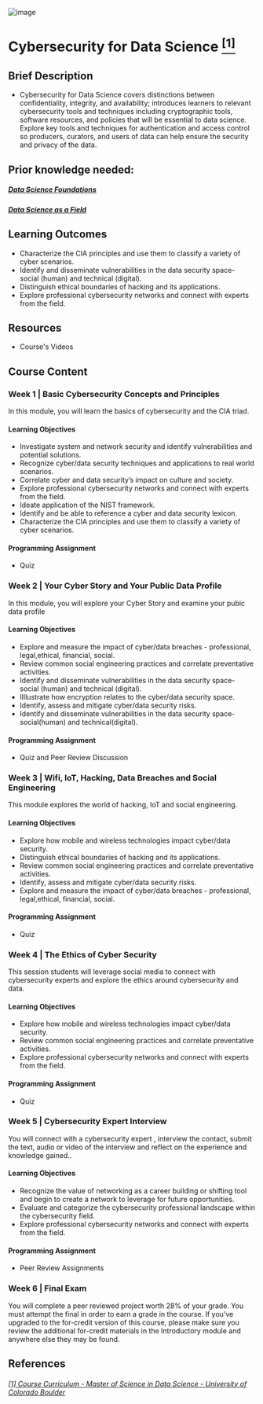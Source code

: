 ![image](https://github.com/laithrasheed/DTSA5304_Fundamentals_of_Data_Visualization/assets/124019127/031aa6ba-746d-459b-8eb0-3fdde64eac4b)

# Cybersecurity for Data Science [<sup>[1]</sup>](#reference-1)				

## Brief Description

- Cybersecurity for Data Science covers distinctions between confidentiality, integrity, and availability; introduces learners to relevant cybersecurity tools and techniques including cryptographic tools, software resources, and policies that will be essential to data science. Explore key tools and techniques for authentication and access control so producers, curators, and users of data can help ensure the security and privacy of the data.


## Prior knowledge needed: 

##### [Data Science Foundations](https://github.com/laithrasheed/MSDS_Program_Private/tree/main/Data%20Science%20Foundations)
##### [Data Science as a Field](https://github.com/laithrasheed/MSDS_Program_Private/tree/main/Vital%20Skills%20for%20Data%20Science/Data%20Science%20as%20a%20Field) 

## Learning Outcomes

- Characterize the CIA principles and use them to classify a variety of cyber scenarios.
- Identify and disseminate vulnerabilities in the data security space- social (human) and technical (digital).
- Distinguish ethical boundaries of hacking and its applications.
- Explore professional cybersecurity networks and connect with experts from the field.

## Resources

- Course's Videos

## Course Content

### Week 1 | Basic Cybersecurity Concepts and Principles

In this module, you will learn the basics of cybersecurity and the CIA triad.

#### Learning Objectives

- Investigate system and network security and identify vulnerabilities and potential solutions.
- Recognize cyber/data security techniques and applications to real world scenarios.
- Correlate cyber and data security’s impact on culture and society.
- Explore professional cybersecurity networks and connect with experts from the field.
- Ideate application of the NIST framework.
- Identify and be able to reference a cyber and data security lexicon.
- Characterize the CIA principles and use them to classify a variety of cyber scenarios.

#### Programming Assignment

- Quiz

### Week 2 |  Your Cyber Story and Your Public Data Profile

In this module, you will explore your Cyber Story and examine your pubic data profile

#### Learning Objectives

- Explore and measure the impact of cyber/data breaches - professional, legal,ethical, financial, social.
- Review common social engineering practices and correlate preventative activities.
- Identify and disseminate vulnerabilities in the data security space- social (human) and technical (digital).
- IIllustrate how encryption relates to the cyber/data security space.
- Identify, assess and mitigate cyber/data security risks.
- Identify and disseminate vulnerabilities in the data security space- social(human) and technical(digital).

#### Programming Assignment

- Quiz and Peer Review Discussion

### Week 3 |   Wifi, IoT, Hacking, Data Breaches and Social Engineering

This module explores the world of hacking, IoT and social engineering.

#### Learning Objectives

- Explore how mobile and wireless technologies impact cyber/data security.
- Distinguish ethical boundaries of hacking and its applications.
- Review common social engineering practices and correlate preventative activities.
- Identify, assess and mitigate cyber/data security risks.
- Explore and measure the impact of cyber/data breaches - professional, legal,ethical, financial, social.

#### Programming Assignment

- Quiz

### Week 4 |  The Ethics of Cyber Security

This session students will leverage social media to connect with cybersecurity experts and explore the ethics around cybersecurity and data.

#### Learning Objectives

- Explore how mobile and wireless technologies impact cyber/data security.
- Review common social engineering practices and correlate preventative activities.
- Explore professional cybersecurity networks and connect with experts from the field.

#### Programming Assignment

- Quiz

### Week 5 |  Cybersecurity Expert Interview

You will connect with a cybersecurity expert , interview the contact, submit the text, audio or video of the interview and reflect on the experience and knowledge gained..

#### Learning Objectives

- Recognize the value of networking as a career building or shifting tool and begin to create a network to leverage for future opportunities.
- Evaluate and categorize the cybersecurity professional landscape within the cybersecurity field.
- Explore professional cybersecurity networks and connect with experts from the field.

#### Programming Assignment

- Peer Review Assignments

### Week 6 |  Final Exam

You will complete a peer reviewed project worth 28% of your grade. You must attempt the final in order to earn a grade in the course. If you've upgraded to the for-credit version of this course, please make sure you review the additional for-credit materials in the Introductory module and anywhere else they may be found.



## References
###### <a name="reference-1"></a>[[1] Course Curriculum - Master of Science in Data Science - University of Colorado Boulder](https://www.colorado.edu/program/data-science/coursera/curriculum/dtsa5302)

